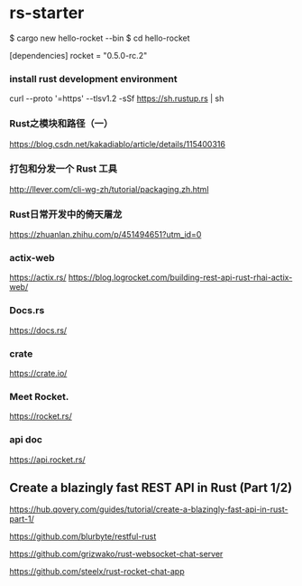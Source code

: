 ﻿# rs-starter

$ cargo new hello-rocket --bin
$ cd hello-rocket

[dependencies]
rocket = "0.5.0-rc.2"

### install rust development environment
curl --proto '=https' --tlsv1.2 -sSf https://sh.rustup.rs | sh

### Rust之模块和路径（一）
https://blog.csdn.net/kakadiablo/article/details/115400316

### 打包和分发一个 Rust 工具
http://llever.com/cli-wg-zh/tutorial/packaging.zh.html

### Rust日常开发中的倚天屠龙
https://zhuanlan.zhihu.com/p/451494651?utm_id=0

### actix-web
https://actix.rs/
https://blog.logrocket.com/building-rest-api-rust-rhai-actix-web/


### Docs.rs
https://docs.rs/

### crate
https://crate.io/

### Meet Rocket.
https://rocket.rs/

### api doc
https://api.rocket.rs/

## Create a blazingly fast REST API in Rust (Part 1/2)
https://hub.qovery.com/guides/tutorial/create-a-blazingly-fast-api-in-rust-part-1/

https://github.com/blurbyte/restful-rust

https://github.com/grizwako/rust-websocket-chat-server

https://github.com/steelx/rust-rocket-chat-app
